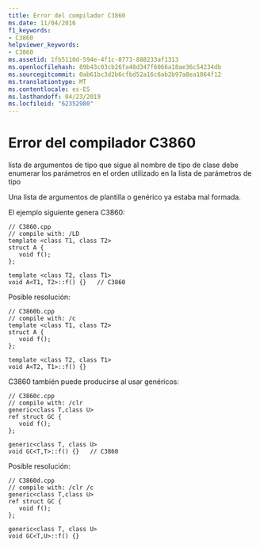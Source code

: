 ```yaml
---
title: Error del compilador C3860
ms.date: 11/04/2016
f1_keywords:
- C3860
helpviewer_keywords:
- C3860
ms.assetid: 1fb5110d-594e-4f1c-8773-888233af1313
ms.openlocfilehash: 89b43c03cb26fa48d347f6066a18ae36c54234db
ms.sourcegitcommit: 0ab61bc3d2b6cfbd52a16c6ab2b97a8ea1864f12
ms.translationtype: MT
ms.contentlocale: es-ES
ms.lasthandoff: 04/23/2019
ms.locfileid: "62352980"
---
```

# <a name="compiler-error-c3860"></a>Error del compilador C3860

lista de argumentos de tipo que sigue al nombre de tipo de clase debe enumerar los parámetros en el orden utilizado en la lista de parámetros de tipo

Una lista de argumentos de plantilla o genérico ya estaba mal formada.

El ejemplo siguiente genera C3860:

```
// C3860.cpp
// compile with: /LD
template <class T1, class T2>
struct A {
   void f();
};

template <class T2, class T1>
void A<T1, T2>::f() {}   // C3860
```

Posible resolución:

```
// C3860b.cpp
// compile with: /c
template <class T1, class T2>
struct A {
   void f();
};

template <class T2, class T1>
void A<T2, T1>::f() {}
```

C3860 también puede producirse al usar genéricos:

```
// C3860c.cpp
// compile with: /clr
generic<class T,class U>
ref struct GC {
   void f();
};

generic<class T, class U>
void GC<T,T>::f() {}   // C3860
```

Posible resolución:

```
// C3860d.cpp
// compile with: /clr /c
generic<class T,class U>
ref struct GC {
   void f();
};

generic<class T, class U>
void GC<T,U>::f() {}
```